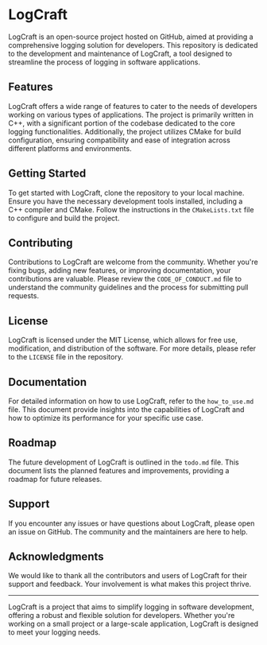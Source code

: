 # LogCraft

LogCraft is an open-source project hosted on GitHub, aimed at providing a comprehensive logging solution for developers. This repository is dedicated to the development and maintenance of LogCraft, a tool designed to streamline the process of logging in software applications.

## Features

LogCraft offers a wide range of features to cater to the needs of developers working on various types of applications. The project is primarily written in C++, with a significant portion of the codebase dedicated to the core logging functionalities. Additionally, the project utilizes CMake for build configuration, ensuring compatibility and ease of integration across different platforms and environments.

## Getting Started

To get started with LogCraft, clone the repository to your local machine. Ensure you have the necessary development tools installed, including a C++ compiler and CMake. Follow the instructions in the `CMakeLists.txt` file to configure and build the project.

## Contributing

Contributions to LogCraft are welcome from the community. Whether you're fixing bugs, adding new features, or improving documentation, your contributions are valuable. Please review the `CODE_OF_CONDUCT.md` file to understand the community guidelines and the process for submitting pull requests.

## License

LogCraft is licensed under the MIT License, which allows for free use, modification, and distribution of the software. For more details, please refer to the `LICENSE` file in the repository.

## Documentation

For detailed information on how to use LogCraft, refer to the `how_to_use.md` file. This document provide insights into the capabilities of LogCraft and how to optimize its performance for your specific use case.

## Roadmap

The future development of LogCraft is outlined in the `todo.md` file. This document lists the planned features and improvements, providing a roadmap for future releases.

## Support

If you encounter any issues or have questions about LogCraft, please open an issue on GitHub. The community and the maintainers are here to help.

## Acknowledgments

We would like to thank all the contributors and users of LogCraft for their support and feedback. Your involvement is what makes this project thrive.

---

LogCraft is a project that aims to simplify logging in software development, offering a robust and flexible solution for developers. Whether you're working on a small project or a large-scale application, LogCraft is designed to meet your logging needs.
